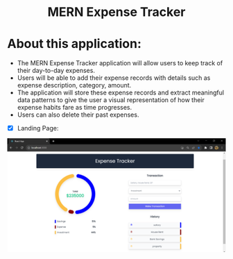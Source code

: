 <div align="center">
<h1> MERN Expense Tracker</h1>
</div>

# About this application:

* The MERN Expense Tracker application will allow users to keep track of their day-to-day expenses.
*  Users will be able to add their expense records with details such as expense description, category, amount.
*  The application will store these expense records and extract meaningful data patterns to give the user a visual representation of how their expense habits fare as time progresses.
*  Users can also delete their past expenses.


- [x] Landing Page:

<a href="#"> ![screenshot](images/readme-images/landing-page.png) </a>



